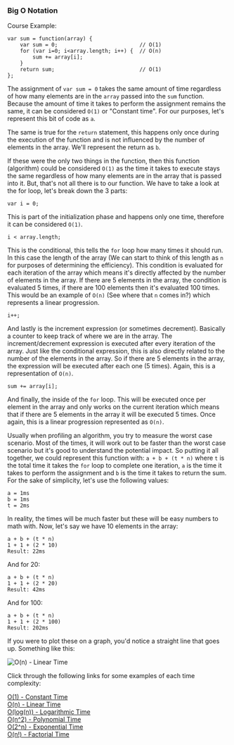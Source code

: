 ### Big O Notation

Course Example:

```
var sum = function(array) {
    var sum = 0;                          // O(1)
    for (var i=0; i<array.length; i++) {  // O(n)
        sum += array[i];
    }
    return sum;                           // O(1)
};
```

The assignment of `var sum = 0` takes the same amount of time regardless of how many elements are in the `array` passed  into the `sum` function.  Because the amount of time it takes to perform the assignment remains the same, it can be considered `O(1)` or "Constant time".  For our purposes, let's represent this bit of code as `a`.

The same is true for the `return` statement, this happens only once during the execution of the function and is not influenced by the number of elements in the array.  We'll represent the return as `b`.

If these were the only two things in the function, then this function (algorithm) could be considered `O(1)` as the time it takes to execute stays the same regardless of how many elements are in the array that is passed into it.  But, that's not all there is to our function.  We have to take a look at the for loop, let's break down the 3 parts:

```
var i = 0;
```

This is part of the initialization phase and happens only one time, therefore it can be considered `O(1)`.  

```
i < array.length;
```

This is the conditional, this tells the `for` loop how many times it should run.  In this case the length of the array (We can start to think of this length as `n` for purposes of determining the efficiency).  This condition is evaluated for each iteration of the array which means it's directly affected by the number of elements in the array.  If there are 5 elements in the array, the condition is evaluated 5 times, if there are 100 elements then it's evaluated 100 times.  This would be an example of `O(n)` (See where that `n` comes in?) which represents a linear progression.

```
i++;
```

And lastly is the increment expression (or sometimes decrement).  Basically a counter to keep track of where we are in the array.  The increment/decrement expression is executed after every iteration of the array.  Just like the conditional expression, this is also directly related to the number of the elements in the array.  So if there are 5 elements in the array, the expression will be executed after each one (5 times).  Again, this is a representation of `O(n)`.

```
sum += array[i];
```

And finally, the inside of the `for` loop.  This will be executed once per element in the array and only works on the current iteration which means that if there are 5 elements in the array it will be executed 5 times.  Once again, this is a linear progression represented as `O(n)`.

Usually when profiling an algorithm, you try to measure the worst case scenario.  Most of the times, it will work out to be faster than the worst case scenario but it's good to understand the potential impact.  So putting it all together, we could represent this function with: `a + b + (t * n)` where `t` is the total time it takes the `for` loop to complete one iteration, `a` is the time it takes to perform the assignment and `b` is the time it takes to return the sum.  For the sake of simplicity, let's use the following values:

```
a = 1ms
b = 1ms
t = 2ms
```

In reality, the times will be much faster but these will be easy numbers to math with.  Now, let's say we have 10 elements in the array:

```
a + b + (t * n)
1 + 1 + (2 * 10)
Result: 22ms
```

And for 20:

```
a + b + (t * n)
1 + 1 + (2 * 20)
Result: 42ms
```

And for 100:

```
a + b + (t * n)
1 + 1 + (2 * 100)
Result: 202ms
```

If you were to plot these on a graph, you'd notice a straight line that goes up.  Something like this:

![O(n) - Linear Time](linear-graph.png "O(n) - Linear Time")

Click through the following links for some examples of each time complexity:

[O(1) - Constant Time](constant-time.md)  
[O(n) - Linear Time](linear-time.md)  
[O(log(n)) - Logarithmic Time](logarithmic-time.md)  
[O(n^2) - Polynomial Time](polynomial-time.md)  
[O(2^n) - Exponential Time](exponential-time.md)  
[O(n!) - Factorial Time](factorial-time.md)
